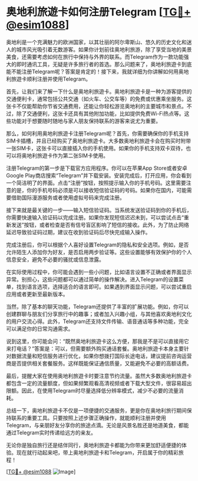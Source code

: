 # 奥地利旅遊卡如何注册Telegram [[TG💪+ @esim1088](https://t.me/s/esim1088)]

奥地利是一个充满魅力的欧洲国家，以其壮丽的阿尔卑斯山、悠久的历史文化和迷人的城市风光吸引着无数游客。如果你计划前往奥地利旅游，除了享受当地的美景美食，还需要考虑如何在旅行中保持与外界的联系。而Telegram作为一款功能强大的即时通讯工具，无疑是许多旅行者的首选。那么问题来了，奥地利旅遊卡到底能不能注册Telegram呢？答案是肯定的！接下来，我就详细为你讲解如何用奥地利旅遊卡顺利注册并使用Telegram。

首先，让我们来了解一下什么是奥地利旅遊卡。奥地利旅遊卡是一种为游客提供的交通便利卡，通常包括公共交通（如火车、公交车等）的免费或优惠乘坐服务。这张卡不仅能帮助你节省交通费用，还能让你轻松游览奥地利的主要城市和景点。不过，除了交通便利，这张卡还具有其他附加功能，比如提供免费Wi-Fi热点等。这些功能对于想要随时随地与家人朋友保持联系的游客来说尤为重要。

那么，如何利用奥地利旅遊卡注册Telegram呢？首先，你需要确保你的手机支持SIM卡插槽，并且已经购买了奥地利旅遊卡。大多数奥地利旅遊卡会在购买时附带一张SIM卡，这张卡可以直接插入你的手机使用。如果你的手机支持双卡双待，也可以将奥地利旅遊卡作为第二张SIM卡使用。

注册Telegram的第一步是下载官方应用程序。你可以在苹果App Store或者安卓Google Play商店搜索“Telegram”并下载安装。安装完成后，打开应用，你会看到一个简洁明了的界面。点击“注册”按钮，按照提示输入你的手机号码。这里需要注意的是，你的手机号码必须是可以接收短信验证码的号码。如果你在国内，可能需要借助国际漫游服务或者使用虚拟号码来完成注册。

接下来就是最关键的一步——输入短信验证码。当系统发送验证码到你的手机后，你需要快速输入验证码以完成注册。如果你发现短信迟迟未到，可以尝试点击“重新发送”按钮，或者检查是否有信号盲区影响了短信的接收。此外，为了防止网络延迟导致验证码过期，建议在收到验证码后尽快完成输入操作。

完成注册后，你可以根据个人喜好设置Telegram的隐私和安全选项。例如，是否允许陌生人添加你为好友，是否启用两步验证等。这些设置能够有效保护你的个人信息安全，避免不必要的骚扰或信息泄露。

在实际使用过程中，你可能会遇到一些小问题，比如语言设置不正确或者界面显示异常。别担心，这些问题都可以通过简单的操作解决。进入Telegram的设置菜单，找到语言选项，选择适合的语言即可。如果遇到界面显示问题，可以尝试重启应用或者更新至最新版本。

当然，除了基本的聊天功能，Telegram还提供了丰富的扩展功能。例如，你可以创建群聊与朋友们分享旅行中的趣事；或者加入兴趣小组，与其他喜欢奥地利文化的用户交流心得。此外，Telegram还支持文件传输、语音通话等多种功能，完全可以满足你的日常沟通需求。

说到这里，你可能会问：“既然奥地利旅遊卡这么方便，那我是不是可以直接用它来打电话？”答案是：可以，但需要额外购买通话套餐。奥地利旅遊卡本身主要针对数据流量和短信服务进行优化，如果你想拨打国际长途电话，建议提前咨询运营商是否提供相关套餐服务。这样既能保证通信质量，又能避免不必要的高额话费。

最后，提醒大家在使用奥地利旅遊卡时要注意节约流量。虽然大多数奥地利旅遊卡都包含一定的流量额度，但如果频繁观看高清视频或者下载大型文件，很容易超出限额。因此，在使用Telegram时尽量选择低分辨率模式，减少不必要的流量消耗。

总结一下，奥地利旅遊卡不仅是一项便捷的交通服务，更是你在奥地利旅行期间保持联系的重要工具。只要按照上述步骤正确操作，就能顺利注册并使用Telegram，与亲朋好友分享你的旅途点滴。无论是风景名胜还是地道美食，都能通过Telegram实时传递给远方的亲友。

无论你是独自旅行还是结伴同行，奥地利旅遊卡都能为你带来更加舒适便捷的体验。现在就行动起来吧，带上奥地利旅遊卡和Telegram，开启属于你的精彩旅程！

[[TG💪+ @esim1088](https://t.me/s/esim1088) ![Image](https://i.postimg.cc/4NQfJmqS/Snipaste-2025-05-13-00-14-12.png)]